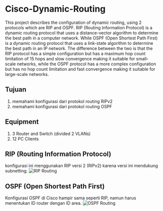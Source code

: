 # Cisco-Dynamic-Routing
This project describes the configuration of dynamic routing, using 2 protocols which are RIP and OSPF. RIP (Routing Information Protocol) is a dynamic routing protocol that uses a distance-vector algorithm to determine the best path in a computer network. While OSPF (Open Shortest Path First) is a dynamic routing protocol that uses a link-state algorithm to determine the best path in an IP network. The difference between the two is that the RIP protocol has a simple configuration but has a maximum hop count limitation of 15 hops and slow convergence making it suitable for small-scale networks, while the OSPF protocol has a more complex configuration but has no hop count limitation and fast convergence making it suitable for large-scale networks.

## Tujuan
1. memahami konfigurasi dari protokol routing RIPv2
2. memahami konfigurasi dari protokol routing OSPF

## Equipment
1. 3 Router and Switch (divided 2 VLANs)
2. 12 PC Clients

## RIP (Routing Information Protocol)
konfigurasi ini menggunakan RIP versi 2 (RIPv2) karena versi ini mendukung subnetting.
![RIP Routing](https://github.com/user-attachments/assets/689d8edb-d087-406d-abae-d8be4bdf7d92)

## OSPF (Open Shortest Path First)
Konfigurasi OSPF di Cisco hampir sama seperti RIP, namun harus menentukan ID router dengan ID area.
![OSPF Routing](https://github.com/user-attachments/assets/47b382b1-4ffb-4f58-b75c-d70558a95a8f)
